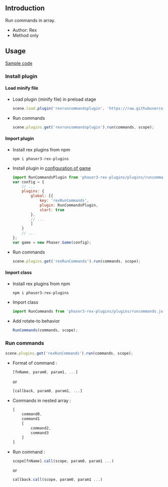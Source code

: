 ## Introduction

Run commands in array.

- Author: Rex
- Method only

## Usage

[Sample code](https://github.com/rexrainbow/phaser3-rex-notes/tree/master/examples/run-commands)

### Install plugin

#### Load minify file

- Load plugin (minify file) in preload stage
    ```javascript
    scene.load.plugin('rexruncommandsplugin', 'https://raw.githubusercontent.com/rexrainbow/phaser3-rex-notes/master/dist/rexruncommandsplugin.min.js', true);
    ```
- Run commands
    ```javascript
    scene.plugins.get('rexruncommandsplugin').run(commands, scope);
    ```

#### Import plugin

- Install rex plugins from npm
    ```
    npm i phaser3-rex-plugins
    ```
- Install plugin in [configuration of game](game.md#configuration)
    ```javascript
    import RunCommandsPlugin from 'phaser3-rex-plugins/plugins/runcommands-plugin.js';
    var config = {
        // ...
        plugins: {
            global: [{
                key: 'rexRunCommands',
                plugin: RunCommandsPlugin,
                start: true
            },
            // ...
            ]
        }
        // ...
    };
    var game = new Phaser.Game(config);
    ```
- Run commands
    ```javascript
    scene.plugins.get('rexRunCommands').run(commands, scope);
    ```

#### Import class

- Install rex plugins from npm
    ```
    npm i phaser3-rex-plugins
    ```
- Import class
    ```javascript
    import RunCommands from 'phaser3-rex-plugins/plugins/runcommands.js';
    ```
- Add rotate-to behavior
    ```javascript
    RunCommands(commands, scope);
    ```

### Run commands

```javascript
scene.plugins.get('rexRunCommands').run(commands, scope);
```

- Format of command :
    ```javascript
    [fnName, param0, param1, ...]
    ```
    or
    ```javascript
    [callback, param0, param1, ...]
    ```
- Commands in nested array :
    ```javascript
    [
        command0,
        command1
        [
            command2,
            command3
        ]
    ]
    ```
- Run command :
    ```javascript
    scope[fnName].call(scope, param0, param1 ...)
    ```
    or
    ```javascript
    callback.call(scope, param0, param1 ...)
    ```